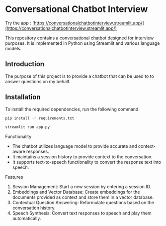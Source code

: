 # Conversational Chatbot Interview

Try the app : [https://conversationalchatbotinterview.streamlit.app/](https://conversationalchatbotinterview.streamlit.app/)

This repository contains a conversational chatbot designed for interview purposes. It is implemented in Python using Streamlit and various language models.

## Introduction

The purpose of this project is to provide a chatbot that can be used to to answer questions on my behalf.

## Installation

To install the required dependencies, run the following command:

```bash
pip install -r requirements.txt
```

```bash
streamlit run app.py
```


Functionality
- The chatbot utilizes language model to provide accurate and context-aware responses.
- It maintains a session history to provide context to the conversation.
- It supports text-to-speech functionality to convert the response text into speech.

Features
1. Session Management: Start a new session by entering a session ID.
2. Embeddings and Vector Database: Create embeddings for the documents provided as context and store them in a vector database.
3. Contextual Question Answering: Reformulate questions based on the conversation history.
4. Speech Synthesis: Convert text responses to speech and play them automatically.
